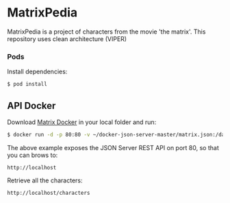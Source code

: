 # MatrixPedia

MatrixPedia is a project of characters from the movie 'the matrix'. This repository uses clean architecture (VIPER) 


### Pods

Install dependencies:

```bash
$ pod install
```

## API Docker 

Download [Matrix Docker](https://github.com/alexcros/docker-matrix-server) in your local folder and run: 

```bash
$ docker run -d -p 80:80 -v ~/docker-json-server-master/matrix.json:/data/db.json clue/json-server
```

The above example exposes the JSON Server REST API on port 80, so that you can brows to:

```
http://localhost
```

Retrieve all the characters:

```
http://localhost/characters
```
